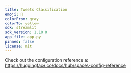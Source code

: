 ```yaml
---
title: Tweets Classification
emoji: 🚀
colorFrom: gray
colorTo: yellow
sdk: streamlit
sdk_version: 1.10.0
app_file: app.py
pinned: false
license: mit
---
```


Check out the configuration reference at https://huggingface.co/docs/hub/spaces-config-reference
